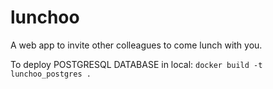 # lunchoo
A web app to invite other colleagues to come lunch with you.

To deploy POSTGRESQL DATABASE in local:
`docker build -t lunchoo_postgres .`
